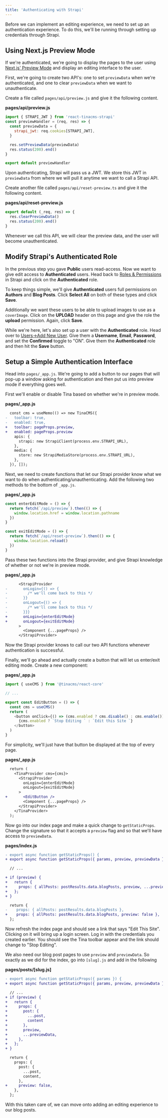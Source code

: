 ```yaml
---
title: 'Authenticating with Strapi'
---
```


Before we can implement an editing experience, we need to set up an authentication experience. To do this, we'll be running through setting up credentials through Strapi.

## Using Next.js Preview Mode

If we're authenticated, we're going to display the pages to the user using [Next.js' Preview Mode](https://nextjs.org/docs/advanced-features/preview-mode) and display an editing interface to the user.

First, we're going to create two API's: one to set `previewData` when we're authenticated, and one to clear `previewData` when we want to unauthenticate.

Create a file called `pages/api/preview.js` and give it the following content.

**pages/api/preview.js**

```js
import { STRAPI_JWT } from 'react-tinacms-strapi'
const previewHandler = (req, res) => {
  const previewData = {
    strapi_jwt: req.cookies[STRAPI_JWT],
  }

  res.setPreviewData(previewData)
  res.status(200).end()
}

export default previewHandler
```

Upon authenticating, Strapi will pass us a JWT. We store this JWT in `previewData` from where we will pull it anytime we want to call a Strapi API.

Create another file called `pages/api/reset-preview.ts` and give it the following content.

**pages/api/reset-preview.js**

```js
export default (_req, res) => {
  res.clearPreviewData()
  res.status(200).end()
}
```

Whenever we call this API, we will clear the preview data, and the user will become unauthenticated.

## Modify Strapi's Authenticated Role

In the previous step you gave **Public** users read-access. Now we want to give edit access to **Authenticated** users. Head back to [Roles & Permissions](http://localhost:1337/admin/plugins/users-permissions/roles) in Strapi and click on the **Authenticated** role.

To keep things simple, we'll give **Authenticated** users full permissions on **Authors** and **Blog Posts**. Click **Select All** on both of these types and click **Save**.

Additionally we want these users to be able to upload images to use as a `coverImage`. Click on the **UPLOAD** header on this page and give the role the **upload** permission. Again, click **Save**.

While we're here, let's also set up a user with the **Authenticated** role. Head over to [Users->Add New User](http://localhost:1337/admin/plugins/content-manager/collectionType/plugins::users-permissions.user/create?redirectUrl=/plugins/content-manager/collectionType/plugins::users-permissions.user). Give them a **Username**, **Email**, **Password**, and set the **Confirmed** toggle to "ON". Give them the **Authenticated** role and then hit the **Save** button.

## Setup a Simple Authentication Interface

Head into `pages/_app.js`. We're going to add a button to our pages that will pop-up a window asking for authentication and then put us into preview mode if everything goes well.

First we'll enable or disable Tina based on whether we're in preview mode.

**pages/\_app.js**

```diff
  const cms = useMemo(() => new TinaCMS({
-   toolbar: true,
-   enabled: true,
+   toolbar: pageProps.preview,
+   enabled: pageProps.preview
    apis: {
      strapi: new StrapiClient(process.env.STRAPI_URL),
    },
    media: {
      store: new StrapiMediaStore(process.env.STRAPI_URL),
    },
  }), []);
```

Next, we need to create functions that let our Strapi provider know what we want to do when authenticating/unauthenticating. Add the following two methods to the bottom of `_app.js`.

**pages/\_app.js**

```js
const enterEditMode = () => {
  return fetch(`/api/preview`).then(() => {
    window.location.href = window.location.pathname
  })
}

const exitEditMode = () => {
  return fetch(`/api/reset-preview`).then(() => {
    window.location.reload()
  })
}
```

Pass these two functions into the Strapi provider, and give Strapi knowledge of whether or not we're in preview mode.

**pages/\_app.js**

```diff
      <StrapiProvider
-       onLogin={() => {
-         /* we'll come back to this */
-       }}
-       onLogout={() => {
-         /* we'll come back to this */
-       }}}
+       onLogin={enterEditMode}
+       onLogout={exitEditMode}
      >
        <Component {...pageProps} />
      </StrapiProvider>
```

Now the Strapi provider knows to call our two API functions whenever authentication is successful.

Finally, we'll go ahead and actually create a button that will let us enter/exit editing mode. Create a new component:

**pages/\_app.js**

```js
import { useCMS } from '@tinacms/react-core'

// ...

export const EditButton = () => {
  const cms = useCMS()
  return (
    <button onClick={() => (cms.enabled ? cms.disable() : cms.enable())}>
      {cms.enabled ? `Stop Editing ` : `Edit this Site `}
    </button>
  )
}
```

For simplicity, we'll just have that button be displayed at the top of every page.

**pages/\_app.js**

```diff
  return (
    <TinaProvider cms={cms}>
      <StrapiProvider
        onLogin={enterEditMode}
        onLogout={exitEditMode}
      >
+       <EditButton />
        <Component {...pageProps} />
      </StrapiProvider>
    </TinaProvider>
  );
```

Now go into our index page and make a quick change to `getStaticProps`. Change the signature so that it accepts a `preview` flag and so that we'll have access to `previewData`.

**pages/index.js**

```diff
- export async function getStaticProps() {
+ export async function getStaticProps({ params, preview, previewData }) {

  // ...

+ if (preview) {
+   return {
+     props: { allPosts: postResults.data.blogPosts, preview, ...previewData },
+   };
+ }

  return {
-    props: { allPosts: postResults.data.blogPosts },
+    props: { allPosts: postResults.data.blogPosts, preview: false },
  };
```

Now refresh the index page and should see a link that says "Edit This Site". Clicking on it will bring up a login screen. Log in with the credentials you created earlier. You should see the Tina toolbar appear and the link should change to "Stop Editing".

We also need our blog post pages to use `preview` and `previewData`. So exactly as we did for the index, go into `[slug].js` and add in the following

**pages/posts/\[slug.js\]**

```diff
- export async function getStaticProps({ params }) {
+ export async function getStaticProps({ params, preview, previewData }) {

  // ...
+ if (preview) {
+   return {
+     props: {
+       post: {
+         ...post,
+         content
+       },
+       preview,
+       ...previewData,
+     },
+   };
+ }

  return {
    props: {
      post: {
        ...post,
        content,
      },
+     preview: false,
    },
  };
```

With this taken care of, we can move onto adding an editing experience to our blog posts.
